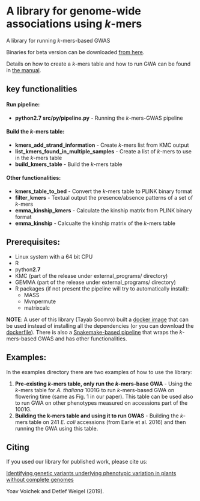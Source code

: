 # A library for genome-wide associations using *k*-mers
A library for running *k*-mers-based GWAS

Binaries for beta version can be downloaded [from here](https://github.com/voichek/kmersGWAS/releases/download/v0.3-beta/v0_3_beta.zip).

Details on how to create a *k*-mers table and how to run GWA can be found in [the manual](/manual.pdf).

## key functionalities
#### Run pipeline:
+ **python2.7 src/py/pipeline.py** - Running the *k*-mers-GWAS pipeline
#### Build the *k*-mers table:
+ **kmers_add_strand_information** - Create *k*-mers list from KMC output
+ **list_kmers_found_in_multiple_samples** - Create a list of *k*-mers to use in the *k*-mers table
+ **build_kmers_table** - Build the *k*-mers table 
#### Other functionalities:
+ **kmers_table_to_bed** - Convert the *k*-mers table to PLINK binary format
+ **filter_kmers** - Textual output the presence/absence patterns of a set of *k*-mers
+ **emma_kinship_kmers** - Calculate the kinship matrix from PLINK binary format
+ **emma_kinship** - Calcualte the kinship matrix of the *k*-mers table

## Prerequisites:
+ Linux system with a 64 bit CPU
+ R
+ python**2.7**
+ KMC (part of the release under external_programs/ directory)
+ GEMMA (part of the release under external_programs/ directory)
+ R packages (if not present the pipeline will try to automatically install):
  + MASS
  + Mvnpermute
  + matrixcalc

**NOTE**: A user of this library (Tayab Soomro) built a [docker image](https://hub.docker.com/repository/docker/tayabsoomro/kmer-gwas) that can be used instead of installing all the dependencies (or you can download the [dockerfile](https://github.com/tayabsoomro/kmersGWAS/blob/master/Dockerfile)). There is also a [Snakemake-based pipeline](https://github.com/akcorut/kGWASflow) that wraps the _k_-mers-based GWAS and has other functionalities.

## Examples:
In the examples directory there are two examples of how to use the library:
1. **Pre-existing _k_-mers table, only run the _k_-mers-base GWA** - Using the _k_-mers table for _A. thaliana_ 1001G to run _k_-mers-based GWA on flowering time (same as Fig. 1 in our paper). This table can be used also to run GWA on other phenotypes measured on accessions part of the 1001G.
2. **Building the k-mers table and using it to run GWAS** - Building the _k_-mers table on 241 _E. coli_ accessions (from Earle et al. 2016) and then running the GWA using this table.

## Citing
If you used our library for published work, please cite us:

[Identifying genetic variants underlying phenotypic variation in plants without complete genomes](https://www.nature.com/articles/s41588-020-0612-7)

Yoav Voichek and Detlef Weigel (2019).
